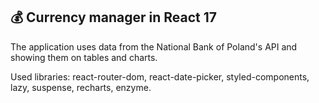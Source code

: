 ## 💰 Currency manager in React 17

The application uses data from the National Bank of Poland's API and showing them on tables and charts.

Used libraries: react-router-dom, react-date-picker, styled-components, lazy, suspense, recharts, enzyme.
